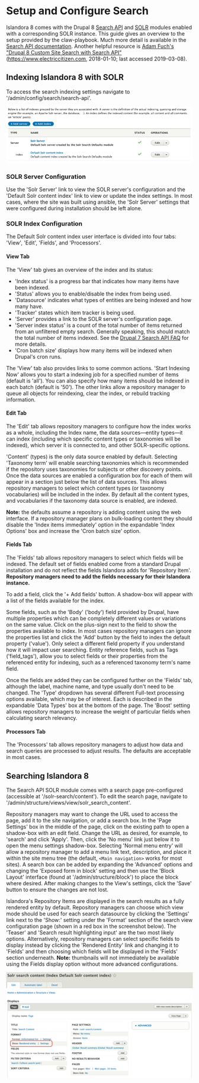 # Setup and Configure Search

Islandora 8 comes with the Drupal 8 [Search API](https://www.drupal.org/project/search_api) and [SOLR](https://www.drupal.org/project/search_api_solr) modules enabled with a corresponding SOLR instance. This guide gives an overview to the setup provided by the claw-playbook. Much more detail is available in the [Search API documentation](https://www.drupal.org/docs/8/modules/search-api). Another helpful resource is [Adam Fuch's "Drupal 8 Custom Site Search with Search API"](https://www.electriccitizen.com/blog/drupal-8-custom-site-search-search-api) (https://www.electriccitizen.com, 2018-01-10; last accessed 2019-03-08).

## Indexing Islandora 8 with SOLR

To access the search indexing settings navigate to '/admin/config/search/search-api'.

![Screenshot of the search-api configuration page.](../assets/search-settings-page.png)

### SOLR Server Configuration

Use the 'Solr Server' link to view the SOLR server's configuration and the 'Default Solr content index' link to view or update the index settings. In most cases, where the site was built using ansible, the 'Solr Server' settings that were configured during installation should be left alone.

### SOLR Index Configuration

The Default Solr content index user interface is divided into four tabs: 'View', 'Edit', 'Fields', and 'Processors'.

#### View Tab

The 'View' tab gives an overview of the index and its status:
- 'Index status' is a progress bar that indicates how many items have been indexed.
- 'Status' allows you to enable/disable the index from being used.
- 'Datasource' indicates what types of entities are being indexed and how many have.
- 'Tracker' states which item tracker is being used.
- 'Server' provides a link to the SOLR server's configuration page.
- 'Server index status' is a count of the total number of items returned from an unfiltered empty search. Generally speaking, this should match the total number of items indexed. See the [Drupal 7 Search API FAQ](https://www.drupal.org/node/2009804#server-index-status) for more details.
- 'Cron batch size' displays how many items will be indexed when Drupal's cron runs.

The 'View' tab also provides links to some common actions. 'Start Indexing Now' allows you to start a indexing job for a specified number of items (default is 'all'). You can also specify how many items should be indexed in each batch (default is '50'). The other links allow a repository manager to queue all objects for reindexing, clear the index, or rebuild tracking information.

#### Edit Tab

The 'Edit' tab allows repository managers to configure how the index works as a whole, including the Index name, the data sources—entity types—it can index (including which specific content types or taxonomies will be indexed), which server it is connected to, and other SOLR-specific options.

'Content' (types) is the only data source enabled by default. Selecting 'Taxonomy term' will enable searching taxonomies which is recommended if the repository uses taxonomies for subjects or other discovery points. Once the data sources are enabled a configuration box for each of them will appear in a section just below the list of data sources. This allows repository managers to select which content types (or taxonomy vocabularies) will be included in the index. By default all the content types, and vocabularies if the taxonomy data source is enabled, are indexed.

**Note:** the defaults assume a repository is adding content using the web interface. If a repository manager plans on bulk-loading content they should disable the 'Index items immediately' option in the expandable 'Index Options' box and increase the 'Cron batch size' option.

#### Fields Tab

The 'Fields' tab allows repository managers to select which fields will be indexed. The default set of fields enabled come from a standard Drupal installation and do not reflect the fields Islandora adds for 'Repository Item'. **Repository managers need to add the fields necessary for their Islandora instance.**

To add a field, click the '+ Add fields' button. A shadow-box will appear with a list of the fields available for the index.

Some fields, such as the 'Body' ('body') field provided by Drupal, have multiple properties which can be completely different values or variations on the same value. Click on the plus-sign next to the field to show the properties available to index. In most cases repository managers can ignore the properties list and click the 'Add' button by the field to index the default property ('value'). Only select a different field property if you understand how it will impact user searching. Entity reference fields, such as Tags ('field_tags'), allow you to select fields or their properties from the referenced entity for indexing, such as a referenced taxonomy term's name field.

Once the fields are added they can be configured further on the 'Fields' tab, although the label, machine name, and type usually don't need to be changed. The 'Type' dropdown has several different Full-text processing options available, which may be of interest. Each is described in the expandable 'Data Types' box at the bottom of the page. The 'Boost' setting allows repository managers to increase the weight of particular fields when calculating search relevancy.

#### Processors Tab

The 'Processors' tab allows repository managers to adjust how data and search queries are processed to adjust results. The defaults are acceptable in most cases.

## Searching Islandora 8

The Search API SOLR module comes with a search page pre-configured (accessible at '/solr-search/content'). To edit the search page, navigate to '/admin/structure/views/view/solr_search_content'.

Repository managers may want to change the URL used to access the page, add it to the site navigation, or add a search box. In the 'Page Settings' box in the middle of the page, click on the existing path to open a shadow-box with an edit field. Change the URL as desired, for example, to 'search' and click 'Apply'. Then, click the 'No menu' link just below it to open the menu settings shadow-box. Selecting 'Normal menu entry' will allow a repository manager to add a menu link text, description, and place it within the site menu tree (the default, `<Main navigation>` works for most sites). A search box can be added by expanding the 'Advanced' options and changing the 'Exposed form in block' setting and then use the 'Block Layout' interface (found at '/admin/structure/block') to place the block where desired. After making changes to the View's settings, click the 'Save' button to ensure the changes are not lost.

Islandora's Repository Items are displayed in the search results as a fully rendered entity by default. Repository managers can choose which view mode should be used for each search datasource by clicking the 'Settings' link next to the 'Show:' setting under the 'Format' section of the search view configuration page (shown in a red box in the screenshot below). The 'Teaser' and 'Search result highlighting input' are the two most likely options. Alternatively, repository managers can select specific fields to display instead by clicking the 'Rendered Entity' link and changing it to 'Fields' and then choosing which fields will be displayed in the 'Fields' section underneath. **Note:** thumbnails will not immediately be available using the Fields display option without more advanced configurations.

![Screenshot of the default SOLR search view settings page with the format's type settings links highlighted. ](../assets/search-view-format-settings-highlighted.png)

